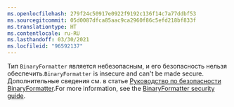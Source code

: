 ```yaml
---
ms.openlocfilehash: 279f24c50917e0922f9192c136f14c7a77ddbf53
ms.sourcegitcommit: 05d0087dfca85aac9ca2960f86c5efd218bf833f
ms.translationtype: HT
ms.contentlocale: ru-RU
ms.lasthandoff: 03/30/2021
ms.locfileid: "96592137"
---
```

<span data-ttu-id="09008-101">Тип `BinaryFormatter` является небезопасным, и его безопасность нельзя обеспечить.</span><span class="sxs-lookup"><span data-stu-id="09008-101">`BinaryFormatter` is insecure and can't be made secure.</span></span> <span data-ttu-id="09008-102">Дополнительные сведения см. в статье [Руководство по безопасности BinaryFormatter](/dotnet/standard/serialization/binaryformatter-security-guide).</span><span class="sxs-lookup"><span data-stu-id="09008-102">For more information, see the [BinaryFormatter security guide](/dotnet/standard/serialization/binaryformatter-security-guide).</span></span>

